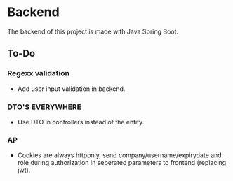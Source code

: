 # Backend
The backend of this project is made with Java Spring Boot.

## To-Do

### Regexx validation
* Add user input validation in backend.

### DTO'S EVERYWHERE
* Use DTO in controllers instead of the entity.

### AP
* Cookies are always httponly, send company/username/expirydate and role during authorization in seperated parameters to frontend (replacing jwt).